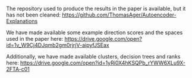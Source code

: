 
The repository used to produce the results in the paper is available, but it has not been cleaned: https://github.com/ThomasAger/Autoencoder-Explanations

We have made available some example direction scores and the spaces used in the paper here: https://drive.google.com/open?id=1v_W9Cj4DJqmb2gm0rjrjV-aipyfJSEax

Additionally, we have made available clusters, decision trees and ranks here: https://drive.google.com/open?id=1yRi0X4hKSQPb_rYWW6XLu9X-2FTA-c01
